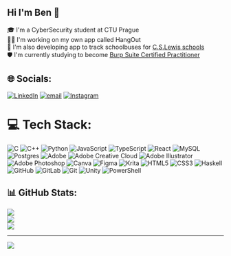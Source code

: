 ## Hi I'm Ben 🧠

🎓 I'm a CyberSecurity student at CTU Prague <br/>
👨‍💻 I'm working on my own app called HangOut <br/>
🚌 I'm also developing app to track schoolbuses for [C.S.Lewis schools](https://www.skolylewisa.sk) <br/>
🛡️ I'm currently studying to become [Burp Suite Certified Practitioner](https://portswigger.net/web-security) <br/>
## 🌐 Socials:
[![LinkedIn](https://img.shields.io/badge/LinkedIn-%230077B5.svg?logo=linkedin&logoColor=white)](https://linkedin.com/in/benjamín-baranovič-ctu-fit) 
[![email](https://img.shields.io/badge/Email-D14836?logo=gmail&logoColor=white)](mailto:benbaranovic@gmail.com) 
[![Instagram](https://img.shields.io/badge/Instagram-%23E4405F.svg?logo=Instagram&logoColor=white)](https://instagram.com/baranbendev) 


# 💻 Tech Stack:
![C](https://img.shields.io/badge/c-%2300599C.svg?style=flat&logo=c&logoColor=white) ![C++](https://img.shields.io/badge/c++-%2300599C.svg?style=flat&logo=c%2B%2B&logoColor=white) ![Python](https://img.shields.io/badge/python-3670A0?style=flat&logo=python&logoColor=ffdd54) ![JavaScript](https://img.shields.io/badge/javascript-%23323330.svg?style=flat&logo=javascript&logoColor=%23F7DF1E) ![TypeScript](https://img.shields.io/badge/typescript-%23007ACC.svg?style=flat&logo=typescript&logoColor=white) ![React](https://img.shields.io/badge/react-%2320232a.svg?style=flat&logo=react&logoColor=%2361DAFB) ![MySQL](https://img.shields.io/badge/mysql-4479A1.svg?style=flat&logo=mysql&logoColor=white) ![Postgres](https://img.shields.io/badge/postgres-%23316192.svg?style=flat&logo=postgresql&logoColor=white) ![Adobe](https://img.shields.io/badge/adobe-%23FF0000.svg?style=flat&logo=adobe&logoColor=white) ![Adobe Creative Cloud](https://img.shields.io/badge/Adobe%20Creative%20Cloud-DA1F26.svg?style=flat&logo=Adobe%20Creative%20Cloud&logoColor=white) ![Adobe Illustrator](https://img.shields.io/badge/adobe%20illustrator-%23FF9A00.svg?style=flat&logo=adobe%20illustrator&logoColor=white) ![Adobe Photoshop](https://img.shields.io/badge/adobe%20photoshop-%2331A8FF.svg?style=flat&logo=adobe%20photoshop&logoColor=white) ![Canva](https://img.shields.io/badge/Canva-%2300C4CC.svg?style=flat&logo=Canva&logoColor=white) ![Figma](https://img.shields.io/badge/figma-%23F24E1E.svg?style=flat&logo=figma&logoColor=white) ![Krita](https://img.shields.io/badge/Krita-203759?style=flat&logo=krita&logoColor=EEF37B) ![HTML5](https://img.shields.io/badge/html5-%23E34F26.svg?style=flat&logo=html5&logoColor=white) ![CSS3](https://img.shields.io/badge/css3-%231572B6.svg?style=flat&logo=css3&logoColor=white) ![Haskell](https://img.shields.io/badge/Haskell-5e5086?style=flat&logo=haskell&logoColor=white) ![GitHub](https://img.shields.io/badge/github-%23121011.svg?style=flat&logo=github&logoColor=white) ![GitLab](https://img.shields.io/badge/gitlab-%23181717.svg?style=flat&logo=gitlab&logoColor=white) ![Git](https://img.shields.io/badge/git-%23F05033.svg?style=flat&logo=git&logoColor=white) ![Unity](https://img.shields.io/badge/unity-%23000000.svg?style=flat&logo=unity&logoColor=white) ![PowerShell](https://img.shields.io/badge/PowerShell-%235391FE.svg?style=flat&logo=powershell&logoColor=white)
## 📊 GitHub Stats:
![](https://github-readme-stats.vercel.app/api?username=BaranovicBen&theme=holi&hide_border=false&include_all_commits=false&count_private=false)<br/>
![](https://nirzak-streak-stats.vercel.app/?user=BaranovicBen&theme=holi&hide_border=false)<br/>
![](https://github-readme-stats.vercel.app/api/top-langs/?username=BaranovicBen&theme=holi&hide_border=false&include_all_commits=false&count_private=false&layout=compact)

---
[![](https://visitcount.itsvg.in/api?id=BaranovicBen&icon=6&color=0)](https://visitcount.itsvg.in)
